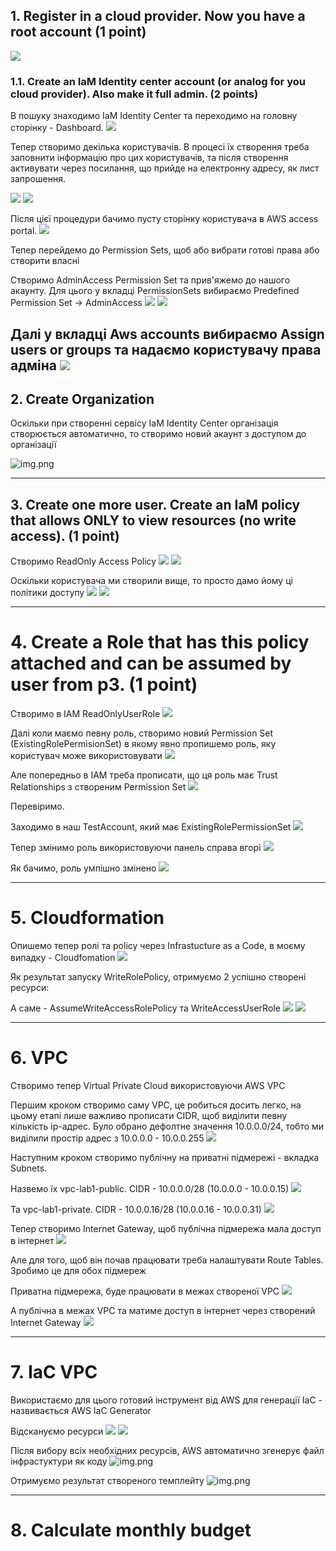 ## 1. Register in a cloud provider. Now you have a root account (1 point)
![](screenshots/1-register.png)

### 1.1. Create an IaM Identity center account (or analog for you cloud provider). Also make it full admin. (2 points)

В пошуку знаходимо IaM Identity Center та переходимо на головну сторінку - Dashboard.
![](screenshots/1.1-iam-identity-dashboard.png)

Тепер створимо декілька користувачів.
В процесі їх створення треба заповнити інформацію про цих користувачів,
та після створення активувати через посилання, що прийде на електронну адресу, як лист запрошення.

![](screenshots/1.1-iam-create-user.png)
![](screenshots/1.1-create-user2.png)

Після цієї процедури бачимо пусту сторінку користувача в AWS access portal.
![](screenshots/1.1-aws-access-portal.png)

Тепер перейдемо до Permission Sets, щоб або вибрати готові права або створити власні

Створимо AdminAccess Permission Set та прив'яжемо до нашого акаунту.
Для цього у вкладці PermissionSets вибираємо Predefined Permission Set -> AdminAccess
![](screenshots/1.1-admin-permision-set.png)
![](screenshots/1.1-admin-permision-set2.png)

Далі у вкладці Aws accounts вибираємо Assign users or groups та надаємо користувачу права адміна
![](screenshots/1.1-account-admin-access.png)
---

## 2. Create Organization 
Оскільки при створенні сервісу IaM Identity Center організація створюється автоматично, 
то створимо новий акаунт з доступом до організації

![img.png](screenshots/2-create-organization.png)

---

## 3. Create one more user. Create an IaM policy that allows ONLY to view resources (no write access). (1 point)

Створимо ReadOnly Access Policy
![](screenshots/1.1-readonly-policy.png)
![](screenshots/1.1-readonly-policy2.png)

Оскільки користувача ми створили вище, то просто дамо йому ці політики доступу
![](screenshots/3-provision-readonly-policy.png)
![](screenshots/3-provision-readonly-policy2.png)


---

# 4. Create a Role that has this policy attached and can be assumed by user from p3. (1 point) 

Створимо в IAM ReadOnlyUserRole
![](screenshots/4-readonly-user-role.png)

Далі коли маємо певну роль, створимо новий Permission Set (ExistingRolePermisionSet) 
в якому явно пропишемо роль, яку користувач може використовувати
![](screenshots/4-assume-readonly-role.png)

Але попередньо в IAM треба прописати, що ця роль має Trust Relationships з створеним Permission Set
![](screenshots/4-trust-relationships.png)

Перевіримо.

Заходимо в наш TestAccount, який має ExistingRolePermissionSet
![](screenshots/4-existing-permission-signin.png)

Тепер змінимо роль використовуючи панель справа вгорі
![](screenshots/4-switch-user-role.png)

Як бачимо, роль умпішно змінено
![](screenshots/4-switch-role-result.png)

---

# 5. Cloudformation

Опишемо тепер ролі та policy через Infrastucture as a Code, в моєму випадку - Cloudfomation
![](screenshots/5-cloudformation-new.png)

Як результат запуску WriteRolePolicy, отримуємо 2 успішно створені ресурси:

А саме - AssumeWriteAccessRolePolicy та WriteAccessUserRole
![](screenshots/5-cloudformation-job-result.png)
![](screenshots/5-cloudformation-resources.png)

---

# 6. VPC

Створимо тепер Virtual Private Cloud використовуючи AWS VPC

Першим кроком створимо саму VPC, це робиться досить легко, 
на цьому етапі лише важливо прописати CIDR, щоб виділити певну кількість ip-адрес.
Було обрано дефолтне значення 10.0.0.0/24, тобто ми виділили простір адрес з 10.0.0.0 - 10.0.0.255 
![](screenshots/6-create-vpc.png)


Наступним кроком створимо публічну на приватні підмережі - вкладка Subnets. 

Назвемо їх vpc-lab1-public. CIDR - 10.0.0.0/28 (10.0.0.0 - 10.0.0.15)
![](screenshots/6-vpc-public.png)

Та vpc-lab1-private. CIDR - 10.0.0.16/28 (10.0.0.16 - 10.0.0.31)
![](screenshots/6-vpc-private.png)

Тепер створимо Internet Gateway, щоб публічна підмережа мала доступ в інтернет
![](screenshots/6-igw.png)

Але для того, щоб він почав працювати треба налаштувати Route Tables. Зробимо це для обох підмереж

Приватна підмережа, буде працювати в межах створеної VPC
![](screenshots/6-vpc-private-rtb.png)

А публічна в межах VPC та матиме доступ в інтернет через створений Internet Gateway
![](screenshots/6-vpc-public-rtb.png)

---

# 7. IaC VPC

Використаємо для цього готовий інструмент від AWS для генерації IaC - назвивається AWS IaC Generator

Відскануємо ресурси
![](screenshots/7-iac-scan-resources-0.png)
![](screenshots/7-iac-scan-resources.png)

Після вибору всіх необхідних ресурсів, AWS автоматично згенерує файл інфрастуктури як коду
![img.png](screenshots/7-iac-select-resources.png)

Отримуємо результат створеного темплейту
![img.png](screenshots/7-iac-generate-result.png)

---

# 8. Calculate monthly budget